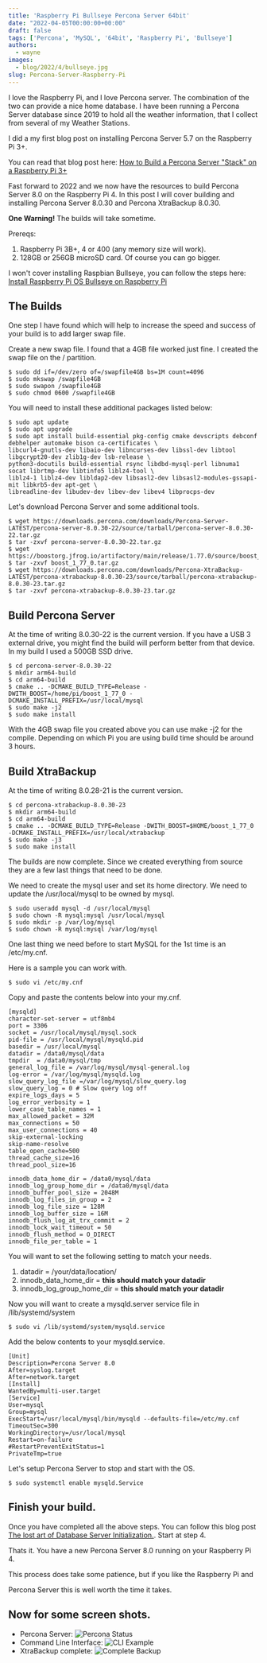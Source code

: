 ```yaml
---
title: 'Raspberry Pi Bullseye Percona Server 64bit'
date: "2022-04-05T00:00:00+00:00"
draft: false
tags: ['Percona', 'MySQL', '64bit', 'Raspberry Pi', 'Bullseye']
authors:
  - wayne
images:
  - blog/2022/4/bullseye.jpg
slug: Percona-Server-Raspberry-Pi
---
```


I love the Raspberry Pi, and I love Percona server. The combination of the two can provide a nice home database. I have been running a Percona Server database since 2019 to hold all the weather information, that I collect from several of my Weather Stations.

I did a my first blog post on installing Percona Server 5.7 on the Raspberry Pi 3+.

You can read that blog post here:
[How to Build a Percona Server "Stack" on a Raspberry Pi 3+](https://percona.community/blog/2019/08/01/how-to-build-a-percona-server-stack-on-a-raspberry-pi-3/)

Fast forward to 2022 and we now have the resources to build Percona Server 8.0 on the Raspberry Pi 4. In this post I will cover building and installing Percona Server 8.0.30 and Percona XtraBackup 8.0.30.

**One Warning!** The builds will take sometime.

Prereqs:

1. Raspberry Pi 3B+, 4 or 400 (any memory size will work).
2. 128GB or 256GB microSD card. Of course you can go bigger.

I won't cover installing Raspbian Bullseye, you can follow the steps here:
[Install Raspberry Pi OS Bullseye on Raspberry Pi](https://raspberrytips.com/install-raspbian-raspberry-pi/)

## The Builds

One step I have found which will help to increase the speed and success of your build is to add larger swap file.

Create a new swap file. I found that a 4GB file worked just fine. I created the swap file on the / partition.

```
$ sudo dd if=/dev/zero of=/swapfile4GB bs=1M count=4096
$ sudo mkswap /swapfile4GB
$ sudo swapon /swapfile4GB
$ sudo chmod 0600 /swapfile4GB
```

You will need to install these additional packages listed below:
```
$ sudo apt update
$ sudo apt upgrade
$ sudo apt install build-essential pkg-config cmake devscripts debconf debhelper automake bison ca-certificates \ 
libcurl4-gnutls-dev libaio-dev libncurses-dev libssl-dev libtool libgcrypt20-dev zlib1g-dev lsb-release \ 
python3-docutils build-essential rsync libdbd-mysql-perl libnuma1 socat librtmp-dev libtinfo5 liblz4-tool \ 
liblz4-1 liblz4-dev libldap2-dev libsasl2-dev libsasl2-modules-gssapi-mit libkrb5-dev apt-get \ 
libreadline-dev libudev-dev libev-dev libev4 libprocps-dev

```
Let's download Percona Server and some additional tools.

```
$ wget https://downloads.percona.com/downloads/Percona-Server-LATEST/percona-server-8.0.30-22/source/tarball/percona-server-8.0.30-22.tar.gz
$ tar -zxvf percona-server-8.0.30-22.tar.gz
$ wget https://boostorg.jfrog.io/artifactory/main/release/1.77.0/source/boost_1_77_0.tar.gz
$ tar -zxvf boost_1_77_0.tar.gz
$ wget https://downloads.percona.com/downloads/Percona-XtraBackup-LATEST/percona-xtrabackup-8.0.30-23/source/tarball/percona-xtrabackup-8.0.30-23.tar.gz
$ tar -zxvf percona-xtrabackup-8.0.30-23.tar.gz
```

## Build Percona Server
At the time of writing 8.0.30-22 is the current version. If you have a USB 3 external drive, you might find the build will perform better from that device. In my build I used a 500GB SSD drive.

```
$ cd percona-server-8.0.30-22
$ mkdir arm64-build
$ cd arm64-build
$ cmake .. -DCMAKE_BUILD_TYPE=Release -DWITH_BOOST=/home/pi/boost_1_77_0 -DCMAKE_INSTALL_PREFIX=/usr/local/mysql
$ sudo make -j2
$ sudo make install
```
With the 4GB swap file you created above you can use make -j2 for the compile. Depending on which Pi you are using build time should be around 3 hours.

 ## Build XtraBackup
 At the time of writing 8.0.28-21 is the current version.
 ```
 $ cd percona-xtrabackup-8.0.30-23
 $ mkdir arm64-build
 $ cd arm64-build
 $ cmake .. -DCMAKE_BUILD_TYPE=Release -DWITH_BOOST=$HOME/boost_1_77_0 -DCMAKE_INSTALL_PREFIX=/usr/local/xtrabackup
 $ sudo make -j3
 $ sudo make install
 ```
The builds are now complete. Since we created everything from source they are a
few last things that need to be done.

We need to create the mysql user and set its home directory. We need to update the /usr/local/mysql to be owned by mysql.
```
$ sudo useradd mysql -d /usr/local/mysql
$ sudo chown -R mysql:mysql /usr/local/mysql
$ sudo mkdir -p /var/log/mysql
$ sudo chown -R mysql:mysql /var/log/mysql
```
One last thing we need before to start MySQL for the 1st time is an /etc/my.cnf.

Here is a sample you can work with.
```
$ sudo vi /etc/my.cnf
```
Copy and paste the contents below into your my.cnf.
```
[mysqld]
character-set-server = utf8mb4
port = 3306
socket = /usr/local/mysql/mysql.sock
pid-file = /usr/local/mysql/mysqld.pid
basedir = /usr/local/mysql
datadir = /data0/mysql/data
tmpdir  = /data0/mysql/tmp
general_log_file = /var/log/mysql/mysql-general.log
log-error = /var/log/mysql/mysqld.log
slow_query_log_file =/var/log/mysql/slow_query.log
slow_query_log = 0 # Slow query log off
expire_logs_days = 5
log_error_verbosity = 1
lower_case_table_names = 1
max_allowed_packet = 32M
max_connections = 50
max_user_connections = 40
skip-external-locking
skip-name-resolve
table_open_cache=500
thread_cache_size=16
thread_pool_size=16

innodb_data_home_dir = /data0/mysql/data
innodb_log_group_home_dir = /data0/mysql/data
innodb_buffer_pool_size = 2048M
innodb_log_files_in_group = 2
innodb_log_file_size = 128M
innodb_log_buffer_size = 16M
innodb_flush_log_at_trx_commit = 2
innodb_lock_wait_timeout = 50
innodb_flush_method = O_DIRECT
innodb_file_per_table = 1

```
You will want to set the following setting to match your needs.

1. datadir = /your/data/location/
2. innodb_data_home_dir = **this should match your datadir**
3. innodb_log_group_home_dir = **this should match your datadir**

Now you will want to create a mysqld.server service file in /lib/systemd/system
```
$ sudo vi /lib/systemd/system/mysqld.service
```
Add the below contents to your mysqld.service.
```
[Unit]
Description=Percona Server 8.0
After=syslog.target
After=network.target
[Install]
WantedBy=multi-user.target
[Service]
User=mysql
Group=mysql
ExecStart=/usr/local/mysql/bin/mysqld --defaults-file=/etc/my.cnf
TimeoutSec=300
WorkingDirectory=/usr/local/mysql
Restart=on-failure
#RestartPreventExitStatus=1
PrivateTmp=true
```
Let's setup Percona Server to stop and start with the OS.
```
$ sudo systemctl enable mysqld.Service
```
## Finish your build.
Once you have completed all the above steps. You can follow this blog post
[The lost art of Database Server Initialization.](https://percona.community/blog/2021/09/06/lost-art-of-database-server-initialization/). Start at step 4.

Thats it. You have a new Percona Server 8.0 running on your Raspberry Pi 4.

This process does take some patience, but if you like the Raspberry Pi and

Percona Server this is well worth the time it takes.

## Now for some screen shots.

- Percona Server: ![Percona Status](blog/2022/4/percona-systemctl-status.png)
- Command Line Interface: ![CLI Example](blog/2022/4/percona-server-running.png)
- XtraBackup complete: ![Complete Backup](blog/2022/4/percona-xtrabackup.png)
